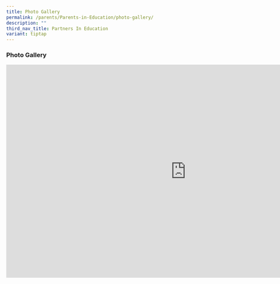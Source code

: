 ```yaml
---
title: Photo Gallery
permalink: /parents/Parents-in-Education/photo-gallery/
description: ""
third_nav_title: Partners In Education
variant: tiptap
---
```

<h3>Photo Gallery</h3>
<div class="iframe-wrapper">
<iframe height="569" width="960" allowfullscreen="true" frameborder="0" src="https://docs.google.com/presentation/d/e/2PACX-1vT5b5ad4Y4vYcjxVnqd3plHXSjbSOnQrTBLV8JCG9QHItHutAyH33j-bvZDFWA2aUdlWEs-rFdlGVoW/embed?start=false&amp;loop=false&amp;delayms=3000"></iframe>
</div>
<p></p>